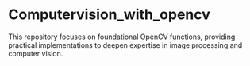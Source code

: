 # Computervision_with_opencv
This repository focuses on foundational OpenCV functions, providing practical implementations to deepen expertise in image processing and computer vision. 
